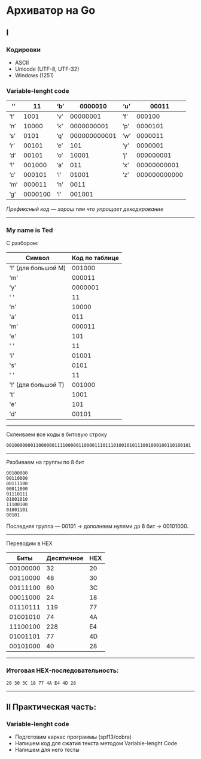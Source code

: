 # Архиватор на Go

## I 

### Кодировки

- ASCII
- Unicode (UTF-8, UTF-32)
- Windows (1251)

### Variable-lenght code

| ‘’   | 11      | ‘b’  | 0000010      | ‘u’  | 00011        |
| ---- | ------- | ---- | ------------ | ---- | ------------ |
| ‘t’  | 1001    | ‘v’  | 00000001     | ‘f’  | 000100       |
| ‘n’  | 10000   | ‘k’  | 0000000001   | ‘p’  | 0000101      |
| ‘s’  | 0101    | ‘q’  | 000000000001 | ‘w’  | 0000011      |
| ‘r’  | 00101   | ‘e’  | 101          | ‘y’  | 0000001      |
| ‘d’  | 00101   | ‘o’  | 10001        | ‘j’  | 000000001    |
| ‘!’  | 001000  | ‘a’  | 011          | ‘x’  | 00000000001  |
| ‘c’  | 000101  | ‘i’  | 01001        | ‘z’  | 000000000000 |
| ‘m’  | 000011  | ‘h’  | 0011         |      |              |
| ‘g’  | 0000100 | ‘l’  | 001001       |      |              |

*Префиксный код — хорош тем что упрощает декодирование*

------

### My name is Ted 

С разбором:

| **Символ**          | **Код по таблице** |
| ------------------- | ------------------ |
| '!' (для большой M) | 001000             |
| 'm'                 | 000011             |
| 'y'                 | 0000001            |
| ' '                 | 11                 |
| 'n'                 | 10000              |
| 'a'                 | 011                |
| 'm'                 | 000011             |
| 'e'                 | 101                |
| ' '                 | 11                 |
| 'i'                 | 01001              |
| 's'                 | 0101               |
| ' '                 | 11                 |
| '!' (для большой T) | 001000             |
| 't'                 | 1001               |
| 'e'                 | 101                |
| 'd'                 | 00101              |

------

Склеиваем все коды в битовую строку
```
001000000011000000111100000110000111011101001010111001000100110100101
```
------

Разбиваем на группы по 8 бит

```
00100000
00110000
00111100
00011000
01110111
01001010
11100100
01001101
00101
```

Последняя группа — 00101 → дополняем нулями до 8 бит → 00101000.

------
Переводим в HEX

| **Биты** | **Десятичное** | **HEX** |
| -------- | -------------- | ------- |
| 00100000 | 32             | 20      |
| 00110000 | 48             | 30      |
| 00111100 | 60             | 3C      |
| 00011000 | 24             | 18      |
| 01110111 | 119            | 77      |
| 01001010 | 74             | 4A      |
| 11100100 | 228            | E4      |
| 01001101 | 77             | 4D      |
| 00101000 | 40             | 28      |

------

### Итоговая HEX-последовательность:
```
20 30 3C 18 77 4A E4 4D 28
```

---

## II Практическая часть:

### Variable-lenght code

- Подготовим каркас программы (spf13/cobra)
- Напишем код для сжатия текста методом Variable-lenght Code
- Напишем для него тесты